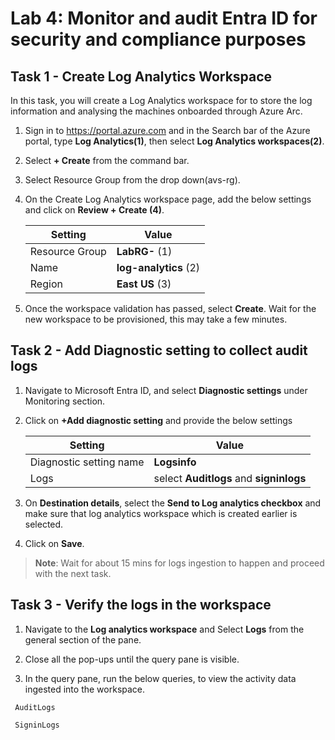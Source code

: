 # Lab 4: Monitor and audit Entra ID for security and compliance purposes

## Task 1 - Create Log Analytics Workspace

In this task, you will create a Log Analytics workspace for to store the log information and analysing the machines onboarded through Azure Arc.

1. Sign in to https://portal.azure.com and in the Search bar of the Azure portal, type **Log Analytics(1)**, then select **Log Analytics workspaces(2)**.

1. Select **+ Create** from the command bar.
    
1. Select Resource Group from the drop down(avs-rg).

1. On the Create Log Analytics workspace page, add the below settings and click on **Review + Create (4)**.

      | Setting | Value|
      |----------|--------|
      | Resource Group | **LabRG-<inject key="DeploymentID"></inject>** (1)|
      | Name | **log-analytics<inject key="DeploymentID"></inject>** (2)|
      | Region | **East US** (3)|

1. Once the workspace validation has passed, select **Create**. Wait for the new workspace to be provisioned, this may take a few minutes.

## Task 2 - Add Diagnostic setting to collect audit logs

1. Navigate to Microsoft Entra ID, and select **Diagnostic settings** under Monitoring section.

1. Click on **+Add diagnostic setting** and provide the below settings

   | Setting | Value |
   -----------|---------
   | Diagnostic setting name | **Logsinfo** |
   |Logs | select **Auditlogs** and **signinlogs** |
1. On **Destination details**, select the **Send to Log analytics checkbox** and make sure that log analytics workspace which is created earlier is selected.

1. Click on **Save**.

  >**Note**: Wait for about 15 mins for logs ingestion to happen and proceed with the next task.

## Task 3 - Verify the logs in the workspace

1. Navigate to the **Log analytics workspace** and Select **Logs** from the general section of the pane.

1. Close all the pop-ups until the query pane is visible.

1. In the query pane, run the below queries, to view the activity data ingested into the workspace.

  ```
   AuditLogs
  ```

  ```
   SigninLogs
  ```
